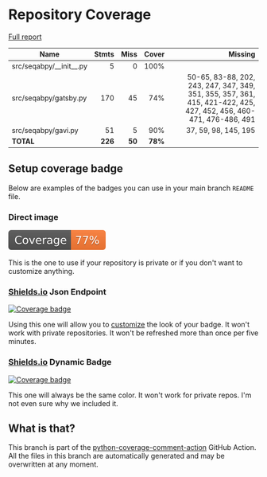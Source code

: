 # Repository Coverage

[Full report](https://htmlpreview.github.io/?https://github.com/NPodlozhniy/seqabpy/blob/python-coverage-comment-action-data/htmlcov/index.html)

| Name                        |    Stmts |     Miss |   Cover |   Missing |
|---------------------------- | -------: | -------: | ------: | --------: |
| src/seqabpy/\_\_init\_\_.py |        5 |        0 |    100% |           |
| src/seqabpy/gatsby.py       |      170 |       45 |     74% |50-65, 83-88, 202, 243, 247, 347, 349, 351, 355, 357, 361, 415, 421-422, 425, 427, 452, 456, 460-471, 476-486, 491 |
| src/seqabpy/gavi.py         |       51 |        5 |     90% |37, 59, 98, 145, 195 |
|                   **TOTAL** |  **226** |   **50** | **78%** |           |


## Setup coverage badge

Below are examples of the badges you can use in your main branch `README` file.

### Direct image

[![Coverage badge](https://raw.githubusercontent.com/NPodlozhniy/seqabpy/python-coverage-comment-action-data/badge.svg)](https://htmlpreview.github.io/?https://github.com/NPodlozhniy/seqabpy/blob/python-coverage-comment-action-data/htmlcov/index.html)

This is the one to use if your repository is private or if you don't want to customize anything.

### [Shields.io](https://shields.io) Json Endpoint

[![Coverage badge](https://img.shields.io/endpoint?url=https://raw.githubusercontent.com/NPodlozhniy/seqabpy/python-coverage-comment-action-data/endpoint.json)](https://htmlpreview.github.io/?https://github.com/NPodlozhniy/seqabpy/blob/python-coverage-comment-action-data/htmlcov/index.html)

Using this one will allow you to [customize](https://shields.io/endpoint) the look of your badge.
It won't work with private repositories. It won't be refreshed more than once per five minutes.

### [Shields.io](https://shields.io) Dynamic Badge

[![Coverage badge](https://img.shields.io/badge/dynamic/json?color=brightgreen&label=coverage&query=%24.message&url=https%3A%2F%2Fraw.githubusercontent.com%2FNPodlozhniy%2Fseqabpy%2Fpython-coverage-comment-action-data%2Fendpoint.json)](https://htmlpreview.github.io/?https://github.com/NPodlozhniy/seqabpy/blob/python-coverage-comment-action-data/htmlcov/index.html)

This one will always be the same color. It won't work for private repos. I'm not even sure why we included it.

## What is that?

This branch is part of the
[python-coverage-comment-action](https://github.com/marketplace/actions/python-coverage-comment)
GitHub Action. All the files in this branch are automatically generated and may be
overwritten at any moment.